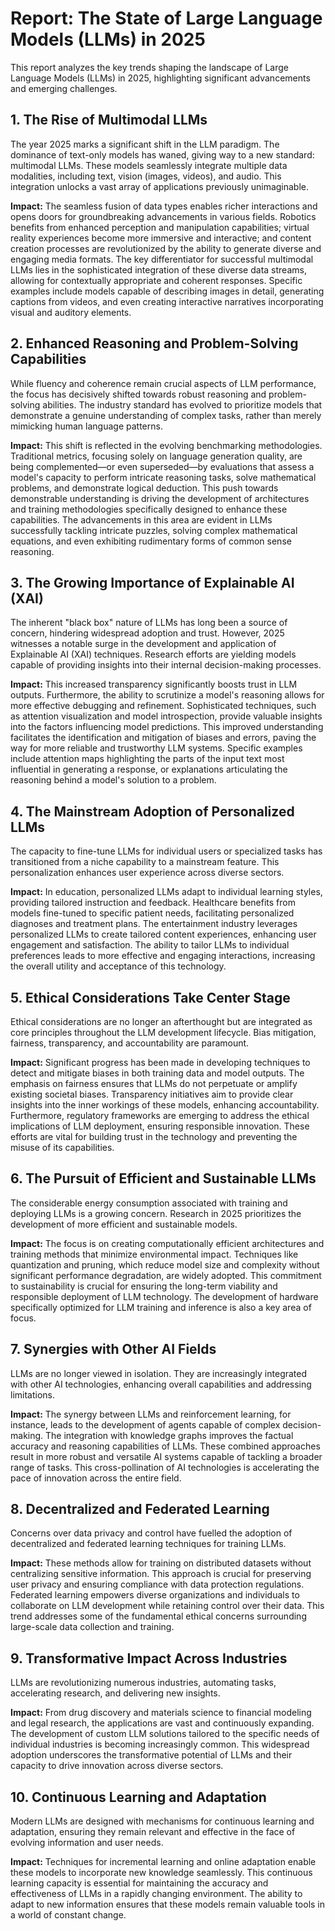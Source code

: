 # Report: The State of Large Language Models (LLMs) in 2025

This report analyzes the key trends shaping the landscape of Large Language Models (LLMs) in 2025, highlighting significant advancements and emerging challenges.

## 1. The Rise of Multimodal LLMs

The year 2025 marks a significant shift in the LLM paradigm.  The dominance of text-only models has waned, giving way to a new standard: multimodal LLMs. These models seamlessly integrate multiple data modalities, including text, vision (images, videos), and audio. This integration unlocks a vast array of applications previously unimaginable.  

**Impact:**  The seamless fusion of data types enables richer interactions and opens doors for groundbreaking advancements in various fields.  Robotics benefits from enhanced perception and manipulation capabilities; virtual reality experiences become more immersive and interactive; and content creation processes are revolutionized by the ability to generate diverse and engaging media formats. The key differentiator for successful multimodal LLMs lies in the sophisticated integration of these diverse data streams, allowing for contextually appropriate and coherent responses.  Specific examples include models capable of describing images in detail, generating captions from videos, and even creating interactive narratives incorporating visual and auditory elements.


## 2.  Enhanced Reasoning and Problem-Solving Capabilities

While fluency and coherence remain crucial aspects of LLM performance, the focus has decisively shifted towards robust reasoning and problem-solving abilities.  The industry standard has evolved to prioritize models that demonstrate a genuine understanding of complex tasks, rather than merely mimicking human language patterns.

**Impact:** This shift is reflected in the evolving benchmarking methodologies.  Traditional metrics, focusing solely on language generation quality, are being complemented—or even superseded—by evaluations that assess a model's capacity to perform intricate reasoning tasks, solve mathematical problems, and demonstrate logical deduction.  This push towards demonstrable understanding is driving the development of architectures and training methodologies specifically designed to enhance these capabilities. The advancements in this area are evident in LLMs successfully tackling intricate puzzles, solving complex mathematical equations, and even exhibiting rudimentary forms of common sense reasoning.


## 3. The Growing Importance of Explainable AI (XAI)

The inherent "black box" nature of LLMs has long been a source of concern, hindering widespread adoption and trust.  However, 2025 witnesses a notable surge in the development and application of Explainable AI (XAI) techniques.  Research efforts are yielding models capable of providing insights into their internal decision-making processes.

**Impact:** This increased transparency significantly boosts trust in LLM outputs.  Furthermore, the ability to scrutinize a model's reasoning allows for more effective debugging and refinement.  Sophisticated techniques, such as attention visualization and model introspection, provide valuable insights into the factors influencing model predictions.  This improved understanding facilitates the identification and mitigation of biases and errors, paving the way for more reliable and trustworthy LLM systems.  Specific examples include attention maps highlighting the parts of the input text most influential in generating a response, or explanations articulating the reasoning behind a model's solution to a problem.


## 4. The Mainstream Adoption of Personalized LLMs

The capacity to fine-tune LLMs for individual users or specialized tasks has transitioned from a niche capability to a mainstream feature.  This personalization enhances user experience across diverse sectors.

**Impact:** In education, personalized LLMs adapt to individual learning styles, providing tailored instruction and feedback.  Healthcare benefits from models fine-tuned to specific patient needs, facilitating personalized diagnoses and treatment plans.  The entertainment industry leverages personalized LLMs to create tailored content experiences, enhancing user engagement and satisfaction. The ability to tailor LLMs to individual preferences leads to more effective and engaging interactions, increasing the overall utility and acceptance of this technology.


## 5.  Ethical Considerations Take Center Stage

Ethical considerations are no longer an afterthought but are integrated as core principles throughout the LLM development lifecycle.  Bias mitigation, fairness, transparency, and accountability are paramount.

**Impact:**  Significant progress has been made in developing techniques to detect and mitigate biases in both training data and model outputs.  The emphasis on fairness ensures that LLMs do not perpetuate or amplify existing societal biases.  Transparency initiatives aim to provide clear insights into the inner workings of these models, enhancing accountability.  Furthermore, regulatory frameworks are emerging to address the ethical implications of LLM deployment, ensuring responsible innovation.  These efforts are vital for building trust in the technology and preventing the misuse of its capabilities.


## 6.  The Pursuit of Efficient and Sustainable LLMs

The considerable energy consumption associated with training and deploying LLMs is a growing concern.  Research in 2025 prioritizes the development of more efficient and sustainable models.

**Impact:**  The focus is on creating computationally efficient architectures and training methods that minimize environmental impact. Techniques like quantization and pruning, which reduce model size and complexity without significant performance degradation, are widely adopted.  This commitment to sustainability is crucial for ensuring the long-term viability and responsible deployment of LLM technology.  The development of hardware specifically optimized for LLM training and inference is also a key area of focus.


## 7.  Synergies with Other AI Fields

LLMs are no longer viewed in isolation.  They are increasingly integrated with other AI technologies, enhancing overall capabilities and addressing limitations.

**Impact:** The synergy between LLMs and reinforcement learning, for instance, leads to the development of agents capable of complex decision-making.  The integration with knowledge graphs improves the factual accuracy and reasoning capabilities of LLMs.  These combined approaches result in more robust and versatile AI systems capable of tackling a broader range of tasks.  This cross-pollination of AI technologies is accelerating the pace of innovation across the entire field.


## 8.  Decentralized and Federated Learning

Concerns over data privacy and control have fuelled the adoption of decentralized and federated learning techniques for training LLMs.

**Impact:**  These methods allow for training on distributed datasets without centralizing sensitive information.  This approach is crucial for preserving user privacy and ensuring compliance with data protection regulations.  Federated learning empowers diverse organizations and individuals to collaborate on LLM development while retaining control over their data. This trend addresses some of the fundamental ethical concerns surrounding large-scale data collection and training.


## 9.  Transformative Impact Across Industries

LLMs are revolutionizing numerous industries, automating tasks, accelerating research, and delivering new insights.

**Impact:**  From drug discovery and materials science to financial modeling and legal research, the applications are vast and continuously expanding. The development of custom LLM solutions tailored to the specific needs of individual industries is becoming increasingly common. This widespread adoption underscores the transformative potential of LLMs and their capacity to drive innovation across diverse sectors.


## 10. Continuous Learning and Adaptation

Modern LLMs are designed with mechanisms for continuous learning and adaptation, ensuring they remain relevant and effective in the face of evolving information and user needs.

**Impact:**  Techniques for incremental learning and online adaptation enable these models to incorporate new knowledge seamlessly.  This continuous learning capacity is essential for maintaining the accuracy and effectiveness of LLMs in a rapidly changing environment.  The ability to adapt to new information ensures that these models remain valuable tools in a world of constant change.